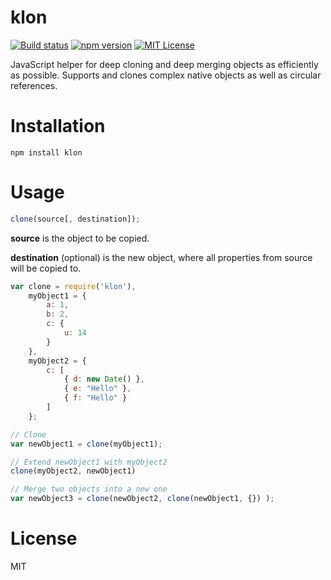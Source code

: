 
# klon

[![Build status](https://travis-ci.org/Hexagon/klon.svg)](https://travis-ci.org/Hexagon/klon) [![npm version](https://badge.fury.io/js/klon.svg)](https://badge.fury.io/js/klon)
[![MIT License](https://img.shields.io/badge/license-MIT-blue.svg)](https://img.shields.io/badge/license-MIT-blue.svg)

JavaScript helper for deep cloning and deep merging objects as efficiently as possible. Supports and clones complex native objects as well as circular references.

# Installation

```npm install klon```

# Usage

```javascript
clone(source[, destination]);
```

**source** is the object to be copied.

**destination** (optional) is the new object, where all properties from source will be copied to.

```javascript
var clone = require('klon'),
	myObject1 = {
		a: 1,
		b: 2,
		c: {
			u: 14
		}
	},
	myObject2 = {
		c: [
			{ d: new Date() },
			{ e: "Hello" },
			{ f: "Hello" }
		]
	};

// Clone
var newObject1 = clone(myObject1);

// Extend newObject1 with myObject2
clone(myObject2, newObject1)

// Merge two objects into a new one
var newObject3 = clone(newObject2, clone(newObject1, {}) );

```


# License

MIT
